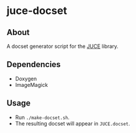 # juce-docset

## About

A docset generator script for the [JUCE](https://github.com/julianstorer/JUCE)
library.

## Dependencies

- Doxygen
- ImageMagick

## Usage

- Run `./make-docset.sh`.
- The resulting docset will appear in `JUCE.docset`.
